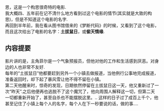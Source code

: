 恩，这是一个构思很奇特的电影.  
我大概四、五年前在记不清什么地方看到过这个电影的情节(其实就是大致的构思)，但是不知道这个电影的名字.  
再回到半年前，我在看从图书馆借来的《梦断代码》的时候，又看到了这个电影，而且这次给出了电影的名字：**土拔鼠日**，或**偷天情缘**.

## 内容提要

影片讲的是，主角菲尔是一个气象预报员，但他对他的工作和生活感到厌恶。对身边的人也非常不友好.  
每年的“土拔鼠日”他都要赶到另外一个小镇去做报道，当他例行公事地完成报道，准备返回时，却下起了暴风雪让他不得不留在小镇。  
第二天他醒来时，惊奇的发现，日期依然停留在土拔鼠日这一天，他又重新过了一次“昨天”.之后他便再也逃脱不了这个魔咒了，他向周围人解释这一切，但第二天一切都重新开始了，甚至自杀也不能摆脱这里。.. 这样的日子过了成百上千个，他甚至记住了小镇上每个人的名字，每个人在下一秒要说的话，做的事....
